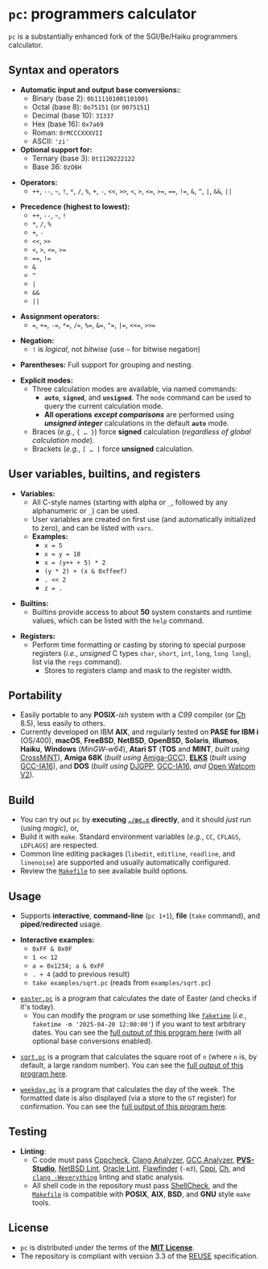 <!-- vim: set nocp expandtab ft=markdown cc=80 : -->
<!-- SPDX-License-Identifier: MIT -->
<!-- Copyright (c) 2025 Jeffrey H. Johnson -->
<!-- scspell-id: 498fb4ee-a43d-11f0-aae1-80ee73e9b8e7 -->
# `pc`: programmers calculator

`pc` is a substantially enhanced fork of the SGI/Be/Haiku programmers calculator.

## Syntax and operators

* **Automatic input and output base conversions:**:
  * Binary (base 2): `0b111101001101001`
  * Octal (base 8): `0o75151` (or `0075151`)
  * Decimal (base 10): `31337`
  * Hex (base 16): `0x7a69`
  * Roman: `0rMCCCXXXVII`
  * ASCII: `'zi'`
* **Optional support for:**
  * Ternary (base 3): `0t1120222122`
  * Base 36: `0zO6H`
[]()

[]()
* **Operators:**
  * `++`, `--`, `~`, `!`, `*`, `/`, `%`, `+`, `-`, `<<`, `>>`, `<`, `>`,
    `<=`, `>=`, `==`, `!=`, `&`, `^`, `|`, `&&`, `||`
[]()

[]()
* **Precedence (highest to lowest):**
  * `++`, `--`, `~`, `!`
  * `*`, `/`, `%`
  * `+`, `-`
  * `<<`, `>>`
  * `<`, `>`, `<=`, `>=`
  * `==`, `!=`
  * `&`
  * `^`
  * `|`
  * `&&`
  * `||`
[]()

[]()
* **Assignment operators:**
  * `=`, `+=`, `-=`, `*=`, `/=`, `%=`, `&=`, `^=`, `|=`, `<<=`, `>>=`
[]()

[]()
* **Negation:**
  * `!` is *logical*, not *bitwise* (use `~` for bitwise negation)
[]()

[]()
* **Parentheses:** Full support for grouping and nesting.
[]()

[]()
* **Explicit modes:**
  * Three calculation modes are available, via named commands:
    * **`auto`**, **`signed`**, and **`unsigned`**.  The `mode` command
      can be used to query the current calculation mode.
    * **All operations** ***except comparisons*** are performed using
      ***unsigned integer*** calculations in the default **`auto`** mode.
  * Braces (*e.g.*, `{ … }`) force **signed** calculation (*regardless of
    global calculation mode*).
  * Brackets (*e.g.*, `[ … ]` force **unsigned** calculation.

## User variables, builtins, and registers

* **Variables:**
  * All C-style names (starting with alpha or `_`, followed by any
    alphanumeric or `_`) can be used.
  * User variables are created on first use
    (and automatically initialized to zero), and can be listed with `vars`.
  * **Examples:**
    * `x = 5`
    * `x = y = 10`
    * `x = (y++ + 5) * 2`
    * `(y * 2) + (x & 0xffeef)`
    * `. << 2`
    * `z = .`
[]()

[]()
* **Builtins:**
  * Builtins provide access to about **50** system constants and runtime
    values, which can be listed with the `help` command.
[]()

[]()
* **Registers:**
  * Perform time formatting or casting by storing to special purpose registers
    (*i.e.*, *unsigned* C types `char`, `short`, `int`, `long`, `long long`),
    list via the `regs` command).
    * Stores to registers clamp and mask to the register width.

## Portability

* Easily portable to any **POSIX**-*ish* system with a *C99* compiler
  (or [Ch](https://www.softintegration.com/) 8.5), less easily to others.
* Currently developed on IBM **AIX**, and regularly tested on
  **PASE for IBM i** (OS/400), **macOS**, **FreeBSD**, **NetBSD**,
  **OpenBSD**, **Solaris**, **illumos**, **Haiku**, **Windows** (*MinGW-w64*),
  **Atari ST** (**TOS** and **MINT**, *built using*
  [CrossMiNT](https://tho-otto.de/crossmint.php)), **Amiga 68K** (*built using*
  [Amiga-GCC](https://franke.ms/git/bebbo/amiga-gcc)),
  [**ELKS**](https://github.com/ghaerr/elks) (*built using*
  [GCC-IA16](https://gitlab.com/tkchia/build-ia16)),
  and **DOS** (*built using* [DJGPP](https://www.delorie.com/djgpp/),
  [GCC-IA16](https://gitlab.com/tkchia/build-ia16), *and*
  [Open Watcom V2](https://github.com/open-watcom/open-watcom-v2)).

## Build

* You can try out `pc` by **executing [`./pc.c`](pc.c) directly**,
  and it should *just run* (using *magic*), or,
* Build it with `make`.  Standard environment variables (*e.g.*, `CC`,
  `CFLAGS`, `LDFLAGS`) are respected.
* Common line editing packages (`libedit`, `editline`, `readline`, and
  `linenoise`) are supported and usually automatically configured.
* Review the [`Makefile`](Makefile) to see available build options.

## Usage

* Supports **interactive**, **command-line** (`pc 1+1`), **file** (`take`
  command), and **piped**/**redirected** usage.
[]()

[]()
* **Interactive examples:**
  * `0xFF & 0x0F`
  * `1 << 12`
  * `a = 0x1234; a & 0xFF`
  * `. + 4` (add to previous result)
  * `take examples/sqrt.pc` (reads from `examples/sqrt.pc`)
[]()

[]()
* [`easter.pc`](examples/easter.pc) is a program that calculates the date of
  Easter (and checks if it's today).
  * You can modify the program or use something like
    [`faketime`](https://github.com/wolfcw/libfaketime)
    (*i.e.*, `faketime -m '2025-04-20 12:00:00'`) if you want to test
    arbitrary dates.  You can see the
    [full output of this program here](examples/easter.txt) (with all optional
    base conversions enabled).
[]()

[]()
* [`sqrt.pc`](examples/sqrt.pc) is a program that calculates the square root
  of `n` (where `n` is, by default, a large random number).  You can see the
  [full output of this program here](examples/sqrt.txt).
[]()

[]()
* [`weekday.pc`](examples/weekday.pc) is a program that calculates the day of
  the week.  The formatted date is also displayed (via a store to the `GT`
  register) for confirmation.  You can see the
  [full output of this program here](examples/weekday.txt).

## Testing

* **Linting**:
  * C code must pass [Cppcheck](https://cppcheck.sourceforge.io/),
    [Clang Analyzer](https://clang-analyzer.llvm.org/),
    [GCC Analyzer](https://gcc.gnu.org/onlinedocs/gcc/Static-Analyzer-Options.html),
    [**PVS-Studio**](https://pvs-studio.com/),
    [NetBSD Lint](https://man.netbsd.org/lint.1),
    [Oracle Lint](https://www.oracle.com/application-development/developerstudio/),
    [Flawfinder](https://dwheeler.com/flawfinder/) (*`-m3`*),
    [Cppi](https://www.gnu.org/software/cppi/),
    [Ch](https://www.softintegration.com/), and
    [`clang -Weverything`](.lint.sh) linting and static analysis.
  * All shell code in the repository must pass
    [ShellCheck](https://www.shellcheck.net/), and the
    [`Makefile`](Makefile) is compatible with **POSIX**, **AIX**, **BSD**,
    and **GNU** style `make` tools.

## License

* `pc` is distributed under the terms of the [**MIT License**](LICENSE).
* The repository is compliant with version 3.3 of the
  [REUSE](https://reuse.software/) specification.
